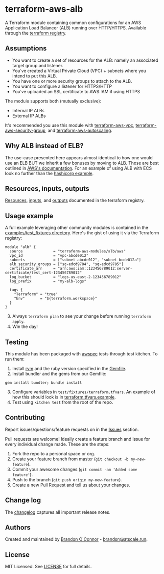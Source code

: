 # terraform-aws-alb
A Terraform module containing common configurations for an AWS Application Load
Balancer (ALB) running over HTTP/HTTPS. Available through the [terraform registry](https://registry.terraform.io/modules/terraform-aws-modules/alb/aws).

## Assumptions
* You want to create a set of resources for the ALB: namely an associated target group and listener.
* You've created a Virtual Private Cloud (VPC) + subnets where you intend to put
this ALB.
* You have one or more security groups to attach to the ALB.
* You want to configure a listener for HTTPS/HTTP
* You've uploaded an SSL certificate to AWS IAM if using HTTPS

The module supports both (mutually exclusive):
* Internal IP ALBs
* External IP ALBs

It's recommended you use this module with [terraform-aws-vpc](https://registry.terraform.io/modules/terraform-aws-modules/vpc/aws),
[terraform-aws-security-group](https://registry.terraform.io/modules/terraform-aws-modules/security-group/aws), and
[terraform-aws-autoscaling](https://registry.terraform.io/modules/terraform-aws-modules/autoscaling/aws/).

## Why ALB instead of ELB?
The use-case presented here appears almost identical to how one would use an ELB
BUT we inherit a few bonuses by moving to ALB. Those are best outlined in [AWS's
documentation](https://aws.amazon.com/elasticloadbalancing/applicationloadbalancer/).
For an example of using ALB with ECS look no further than the [hashicorp example](https://github.com/terraform-providers/terraform-provider-aws/blob/master/examples/ecs-alb).

## Resources, inputs, outputs
[Resources](https://registry.terraform.io/modules/terraform-aws-modules/alb/aws?tab=resources), [inputs](https://registry.terraform.io/modules/terraform-aws-modules/alb/aws?tab=inputs), and [outputs](https://registry.terraform.io/modules/terraform-aws-modules/alb/aws?tab=outputs) documented in the terraform registry.

## Usage example
A full example leveraging other community modules is contained in the [examples/test_fixtures directory](examples/test_fixtures). Here's the gist of using it via the Terraform registry:
```
module "alb" {
  source              = "terraform-aws-modules/alb/aws"
  vpc_id              = "vpc-abcde012"
  subnets             = ["subnet-abcde012", "subnet-bcde012a"]
  alb_security_groups = ["sg-edcd9784", "sg-edcd9785"]
  certificate_arn     = "arn:aws:iam::123456789012:server-certificate/test_cert-123456789012"
  log_bucket          = "logs-us-east-2-123456789012"
  log_prefix          = "my-alb-logs"

  tags {
    "Terraform" = "true"
    "Env"       = "${terraform.workspace}"
  }
}
```
3. Always `terraform plan` to see your change before running `terraform apply`.
4. Win the day!

## Testing
This module has been packaged with [awspec](https://github.com/k1LoW/awspec) tests through test kitchen. To run them:
1. Install [rvm](https://rvm.io/rvm/install) and the ruby version specified in the [Gemfile](Gemfile).
2. Install bundler and the gems from our Gemfile:
```
gem install bundler; bundle install
```
3. Configure variables in `test/fixtures/terraform.tfvars`. An example of how this should look is in [terraform.tfvars.example](test/fixtures/terraform.tfvars.example).
4. Test using `kitchen test` from the root of the repo.

## Contributing
Report issues/questions/feature requests on in the [Issues](https://github.com/terraform-aws-modules/terraform-aws-alb/issues) section.

Pull requests are welcome! Ideally create a feature branch and issue for every
individual change made. These are the steps:

1. Fork the repo to a personal space or org.
2. Create your feature branch from master (`git checkout -b my-new-feature`).
4. Commit your awesome changes (`git commit -am 'Added some feature'`).
5. Push to the branch (`git push origin my-new-feature`).
6. Create a new Pull Request and tell us about your changes.

## Change log
The [changelog](CHANGELOG.md) captures all important release notes.

## Authors
Created and maintained by [Brandon O'Connor](https://github.com/brandoconnor) - brandon@atscale.run.

## License
MIT Licensed. See [LICENSE](LICENSE) for full details.
